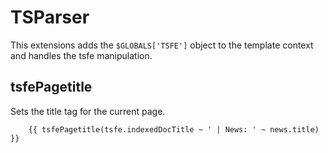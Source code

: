 
# TSParser

This extensions adds the `$GLOBALS['TSFE']` object to the template context and handles the tsfe manipulation.

## tsfePagetitle

Sets the title tag for the current page.

```twig
    {{ tsfePagetitle(tsfe.indexedDocTitle ~ ' | News: ' ~ news.title) }}
```

